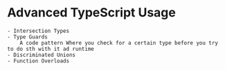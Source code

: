 # Advanced TypeScript Usage
    - Intersection Types
    - Type Guards
        A code pattern Where you check for a certain type before you try to do sth with it ad runtime
    - Discriminated Unions
    - Function Overloads
